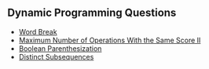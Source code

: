 ## Dynamic Programming Questions

 - <a href = " https://www.geeksforgeeks.org/problems/word-break1352/1">Word Break</a>
 - <a href = "https://leetcode.com/contest/biweekly-contest-124/problems/maximum-number-of-operations-with-the-same-score-ii/">Maximum Number of Operations With the Same Score II</a>
 - <a href = "https://www.geeksforgeeks.org/problems/boolean-parenthesization5610/1">Boolean Parenthesization
   </a>
 - <a href = "https://www.geeksforgeeks.org/problems/distinct-occurrences/1">Distinct   Subsequences</a>